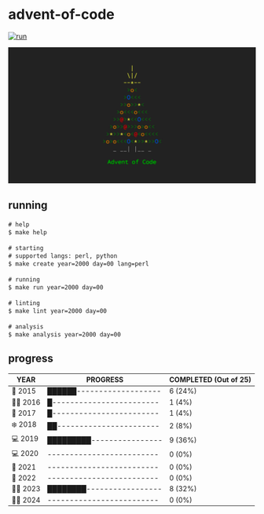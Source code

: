 # advent-of-code

[![run](https://github.com/matheusaraujo/advent-of-code/actions/workflows/run.yaml/badge.svg?branch=2024)](https://github.com/matheusaraujo/advent-of-code/actions/workflows/run.yaml)

![AOC](docs/logo.png)

## running

``` {.bash}
# help
$ make help

# starting
# supported langs: perl, python
$ make create year=2000 day=00 lang=perl

# running
$ make run year=2000 day=00

# linting
$ make lint year=2000 day=00

# analysis
$ make analysis year=2000 day=00
```

## progress

<!-- progress-begin -->

| YEAR          | PROGRESS                      | COMPLETED (Out of 25) |
|---------------|-------------------------------|-----------------------|
| 🎁 2015 | ██████------------------- | 6 (24%) |
| 🧑‍💻 2016 | █------------------------ | 1 (4%) |
| 🎅 2017 | █------------------------ | 1 (4%) |
| ❄️ 2018 | ██----------------------- | 2 (8%) |
| 💻 2019 | █████████---------------- | 9 (36%) |
| 💻 2020 | ------------------------- | 0 (0%) |
| 🎁 2021 | ------------------------- | 0 (0%) |
| 🎄 2022 | ------------------------- | 0 (0%) |
| 🧑‍🎄 2023 | ████████----------------- | 8 (32%) |
| 👨‍💻 2024 | ------------------------- | 0 (0%) |
<!-- progress-end -->

